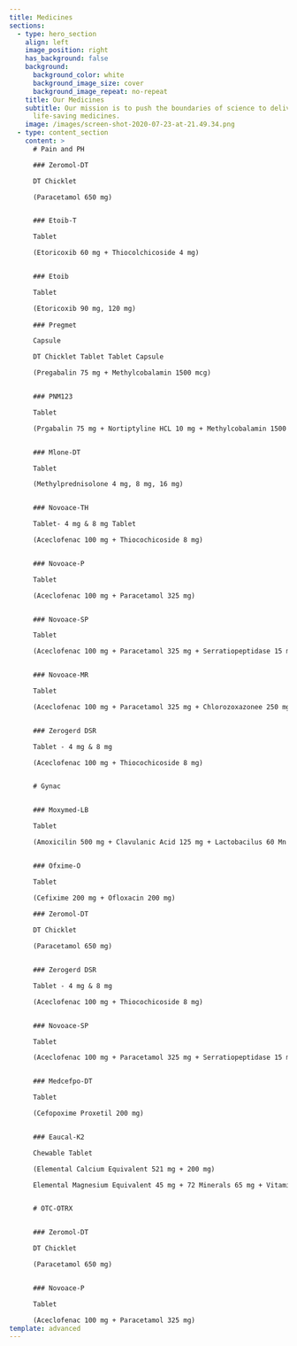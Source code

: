 ```yaml
---
title: Medicines
sections:
  - type: hero_section
    align: left
    image_position: right
    has_background: false
    background:
      background_color: white
      background_image_size: cover
      background_image_repeat: no-repeat
    title: Our Medicines
    subtitle: Our mission is to push the boundaries of science to deliver
      life-saving medicines.
    image: /images/screen-shot-2020-07-23-at-21.49.34.png
  - type: content_section
    content: >
      # Pain and PH 

      ### Zeromol-DT 

      DT Chicklet 

      (Paracetamol 650 mg) 


      ### Etoib-T 

      Tablet

      (Etoricoxib 60 mg + Thiocolchicoside 4 mg) 


      ### Etoib 

      Tablet

      (Etoricoxib 90 mg, 120 mg)
       
      ### Pregmet 

      Capsule

      DT Chicklet Tablet Tablet Capsule 

      (Pregabalin 75 mg + Methylcobalamin 1500 mcg) 


      ### PNM123 

      Tablet

      (Prgabalin 75 mg + Nortiptyline HCL 10 mg + Methylcobalamin 1500 mcg) 


      ### Mlone-DT 

      Tablet

      (Methylprednisolone 4 mg, 8 mg, 16 mg) 


      ### Novoace-TH 

      Tablet- 4 mg & 8 mg Tablet 

      (Aceclofenac 100 mg + Thiocochicoside 8 mg) 


      ### Novoace-P 

      Tablet 

      (Aceclofenac 100 mg + Paracetamol 325 mg) 


      ### Novoace-SP 

      Tablet

      (Aceclofenac 100 mg + Paracetamol 325 mg + Serratiopeptidase 15 mg) 


      ### Novoace-MR 

      Tablet

      (Aceclofenac 100 mg + Paracetamol 325 mg + Chlorozoxazonee 250 mg) 


      ### Zerogerd DSR 

      Tablet - 4 mg & 8 mg 

      (Aceclofenac 100 mg + Thiocochicoside 8 mg) 


      # Gynac 


      ### Moxymed-LB 

      Tablet

      (Amoxicilin 500 mg + Clavulanic Acid 125 mg + Lactobacilus 60 Mn Spores) 


      ### Ofxime-O 

      Tablet

      (Cefixime 200 mg + Ofloxacin 200 mg)
       
      ### Zeromol-DT 

      DT Chicklet

      (Paracetamol 650 mg) 


      ### Zerogerd DSR 

      Tablet - 4 mg & 8 mg 

      (Aceclofenac 100 mg + Thiocochicoside 8 mg) 


      ### Novoace-SP 

      Tablet

      (Aceclofenac 100 mg + Paracetamol 325 mg + Serratiopeptidase 15 mg) 


      ### Medcefpo-DT 

      Tablet

      (Cefopoxime Proxetil 200 mg)


      ### Eaucal-K2 

      Chewable Tablet 

      (Elemental Calcium Equivalent 521 mg + 200 mg) 

      Elemental Magnesium Equivalent 45 mg + 72 Minerals 65 mg + Vitamin D3 400 IU + Vitamin K 2-7 45 mcg) 


      # OTC-OTRX 


      ### Zeromol-DT 

      DT Chicklet 

      (Paracetamol 650 mg) 


      ### Novoace-P 

      Tablet 

      (Aceclofenac 100 mg + Paracetamol 325 mg)
template: advanced
---
```

